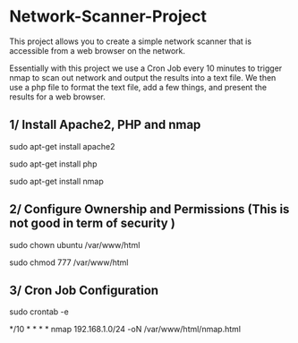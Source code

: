 # Network-Scanner-Project
This project allows you to create a simple network scanner that is accessible from a web browser on the network.

Essentially with this project we use a Cron Job every 10 minutes to trigger nmap to scan out network and output the results into a text file. We then use a php file to format the text file, add a few things, and present the results for a web browser.



1/ Install Apache2, PHP and nmap
-----------------------------

sudo apt-get install apache2

sudo apt-get install php

sudo apt-get install nmap


2/ Configure Ownership and Permissions (This is not good in term of security )
---------------------------------------------------------------------------

sudo chown ubuntu /var/www/html

sudo chmod 777 /var/www/html


3/ Cron Job Configuration
----------------------
sudo crontab -e

*/10 * * * * nmap 192.168.1.0/24 -oN /var/www/html/nmap.html
